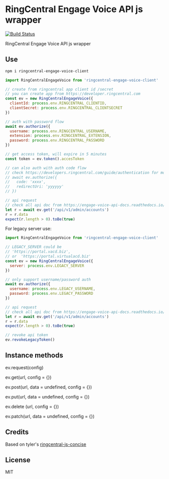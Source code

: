 # RingCentral Engage Voice API js wrapper

[![Build Status](https://travis-ci.org/ringcentral/engage-voice-js.svg?branch=release)](https://travis-ci.org/github/ringcentral/engage-voice-js)

RingCentral Engage Voice API js wrapper

## Use

```bash
npm i ringcentral-engage-voice-client
```

```js
import RingCentralEngageVoice from 'ringcentral-engage-voice-client'

// create from ringcentral app client id /secret
// you can create app from https://developer.ringcentral.com
const ev = new RingCentralEngageVoice({
  clientId: process.env.RINGCENTRAL_CLIENTID,
  clientSecret: process.env.RINGCENTRAL_CLIENTSECRET
})

// auth with password flow
await ev.authorize({
  username: process.env.RINGCENTRAL_USERNAME,
  extension: process.env.RINGCENTRAL_EXTENSION,
  password: process.env.RINGCENTRAL_PASSWORD
})

// get access token, will expire in 5 minutes
const token = ev.token().accesToken

// can also auth with auth code flow
// check https://developers.ringcentral.com/guide/authentication for more detail
// await ev.authorize({
//   code: 'xxxx',
//   redirectUri: 'yyyyyy'
// })

// api request
// check all api doc from https://engage-voice-api-docs.readthedocs.io/en/latest/
let r = await ev.get('/api/v1/admin/accounts')
r = r.data
expect(r.length > 0).toBe(true)
```

For legacy server use:

```js
import RingCentralEngageVoice from 'ringcentral-engage-voice-client'

// LEGACY_SERVER could be
// 'https://portal.vacd.biz',
// or  'https://portal.virtualacd.biz'
const ev = new RingCentralEngageVoice({
  server: process.env.LEGACY_SERVER
})

// only support username/password auth
await ev.authorize({
  username: process.env.LEGACY_USERNAME,
  password: process.env.LEGACY_PASSWORD
})

// api request
// check all api doc from https://engage-voice-api-docs.readthedocs.io/en/latest/
let r = await ev.get('/api/v1/admin/accounts')
r = r.data
expect(r.length > 0).toBe(true)

// revoke api token
ev.revokeLegacyToken()
```

## Instance methods

ev.request(config)

ev.get(url, config = {})

ev.post(url, data = undefined, config = {})

ev.put(url, data = undefined, config = {})

ev.delete (url, config = {})

ev.patch(url, data = undefined, config = {})

## Credits

Based on tyler's [ringcentral-js-concise](https://github.com/tylerlong/ringcentral-js-concise)

## License

MIT
